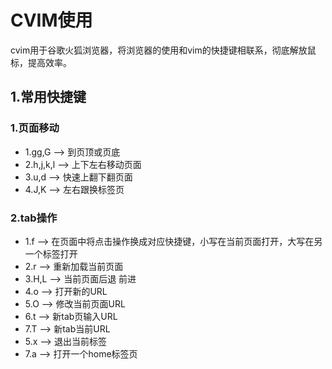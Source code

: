 # CVIM使用
cvim用于谷歌火狐浏览器，将浏览器的使用和vim的快捷键相联系，彻底解放鼠标，提高效率。<br>
## 1.常用快捷键
### 1.页面移动
- 1.gg,G --> 到页顶或页底
- 2.h,j,k,l --> 上下左右移动页面
- 3.u,d --> 快速上翻下翻页面
- 4.J,K --> 左右跟换标签页
### 2.tab操作
- 1.f --> 在页面中将点击操作换成对应快捷键，小写在当前页面打开，大写在另一个标签打开
- 2.r --> 重新加载当前页面
- 3.H,L --> 当前页面后退 前进
- 4.o --> 打开新的URL
- 5.O --> 修改当前页面URL
- 6.t --> 新tab页输入URL
- 7.T --> 新tab当前URL
- 5.x --> 退出当前标签
- 7.a --> 打开一个home标签页
